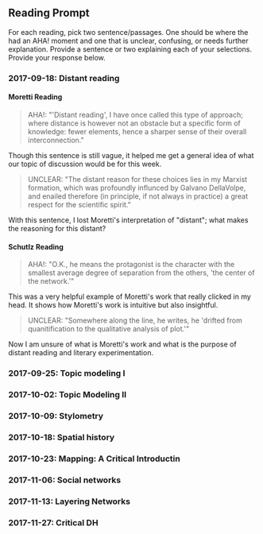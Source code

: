 ## Reading Prompt

For each reading, pick two sentence/passages. One should be where the had an AHA! moment and one that is unclear, confusing, or needs further explanation. Provide a sentence or two explaining each of your selections.  Provide your response below.

 

### 2017-09-18: Distant reading
#### Moretti Reading
> AHA!: "'Distant reading', I have once called this type of approach; where distance is however not an obstacle but a specific form of knowledge: fewer elements, hence a sharper sense of their overall interconnection."

   Though this sentence is still vague, it helped me get a general idea of what our topic of discussion would be for this week.  

> UNCLEAR: "The distant reason for these choices lies in my Marxist formation, which was profoundly influnced by Galvano DellaVolpe, and enailed therefore (in principle, if not always in practice) a great respect for the scientific spirit."

   With this sentence, I lost Moretti's interpretation of "distant"; what makes the reasoning for this distant?  

#### Schutlz Reading
> AHA!: "O.K., he means the protagonist is the character with the smallest average degree of separation from the others, 'the center of the network.'"

   This was a very helpful example of Moretti's work that really clicked in my head. It shows how Moretti's work is intuitive but also insightful.  

> UNCLEAR: "Somewhere along the line, he writes, he 'drifted from quanitification to the qualitative analysis of plot.'"

   Now I am unsure of what is Moretti's work and what is the purpose of distant reading and literary experimentation.  

### 2017-09-25: Topic modeling I

### 2017-10-02: Topic Modeling II

### 2017-10-09: Stylometry

### 2017-10-18: Spatial history

### 2017-10-23: Mapping: A Critical Introductin

### 2017-11-06: Social networks

### 2017-11-13: Layering Networks

### 2017-11-27: Critical DH
